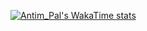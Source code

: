 [![Antim_Pal's WakaTime stats](https://github-readme-stats.vercel.app/api/wakatime?username=Antim_Pal&repo=Antim_Pal%3AInterview%20Questions&theme=black&height=100&language_color=white&language=Python&avatar=1&avatar_size=100&avatar_shape=rounded&avatar_border_color=white&avatar_border_width=1&avatar_border_radius=50&avatar_border_color=white&avatar_border_width=1&avatar_border_radius=50)](https://github.com/iamAntimPal/github-readme-stats)

